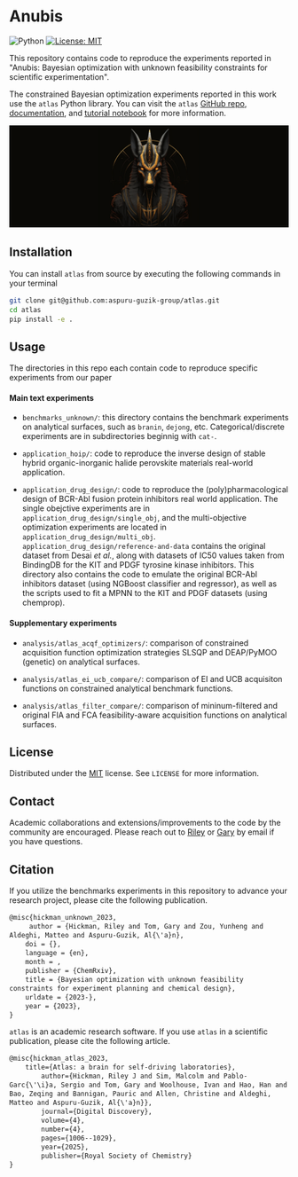# Anubis

![Python](https://img.shields.io/badge/python-3670A0?style=for-the-badge&logo=python&logoColor=ffdd54)
[![License: MIT](https://img.shields.io/badge/License-MIT-yellow.svg)](https://opensource.org/licenses/MIT)

This repository contains code to reproduce the experiments reported in "Anubis: Bayesian optimization with unknown feasibility constraints for scientific experimentation".

The constrained Bayesian optimization experiments reported in this work use the `atlas` Python library. You can visit the `atlas` [GitHub repo](), [documentation](https://matter-atlas.readthedocs.io/en/latest/), and [tutorial notebook]() for more information.

![alt text](https://github.com/aspuru-guzik-group/atlas-unknown-constraints/blob/main/static/anubis_banner.png)


## Installation

You can install `atlas` from source by executing the following commands in your terminal

```bash
git clone git@github.com:aspuru-guzik-group/atlas.git
cd atlas
pip install -e .
```


## Usage

The directories in this repo each contain code to reproduce specific experiments from our paper

#### Main text experiments

* `benchmarks_unknown/`: this directory contains the benchmark experiments on analytical surfaces, such as `branin`, `dejong`, etc. Categorical/discrete experiments are in subdirectories beginnig with `cat-`. 

* `application_hoip/`: code to reproduce the inverse design of stable hybrid organic-inorganic halide perovskite materials real-world application. 

* `application_drug_design/`: code to reproduce the (poly)pharmacological design of BCR-Abl fusion protein inhibitors real world application. The single obejctive experiments are in `application_drug_design/single_obj`, and the multi-objective optimization experiments are located in `application_drug_design/multi_obj`. `application_drug_design/reference-and-data` contains the original dataset from Desai _et al._, along with datasets of IC50 values taken from BindingDB for the KIT and PDGF tyrosine kinase inhibitors. This directory also contains the code to emulate the original BCR-Abl inhibitors dataset (using NGBoost classifier and regressor), as well as the scripts used to fit a MPNN to the KIT and PDGF datasets (using chemprop). 

#### Supplementary experiments

* `analysis/atlas_acqf_optimizers/`: comparison of constrained acquisition function optimization strategies SLSQP and DEAP/PyMOO (genetic) on analytical surfaces. 

* `analysis/atlas_ei_ucb_compare/`: comparison of EI and UCB acquisiton functions on constrained analytical benchmark functions.

* `analysis/atlas_filter_compare/`: comparison of mininum-filtered and original FIA and FCA feasibility-aware acquisition functions on analytical surfaces.



## License

Distributed under the [MIT](https://choosealicense.com/licenses/mit/) license. See `LICENSE` for more information.


## Contact

Academic collaborations and extensions/improvements to the code by the community
are encouraged. Please reach out to [Riley](riley.hickman@mail.utoronto.ca) or [Gary](gary.tom@mail.mcgill.ca) by email if you have questions.


## Citation

If you utilize the benchmarks experiments in this repository to advance your research project, please cite the following publication.

```
@misc{hickman_unknown_2023,
     author = {Hickman, Riley and Tom, Gary and Zou, Yunheng and Aldeghi, Matteo and Aspuru-Guzik, Al{\'a}n},
	doi = {},
	language = {en},
	month = ,
	publisher = {ChemRxiv},
	title = {Bayesian optimization with unknown feasibility constraints for experiment planning and chemical design},
	urldate = {2023-},
	year = {2023},
}
```

`atlas` is an academic research software. If you use `atlas` in a scientific publication, please cite the following article.

```
@misc{hickman_atlas_2023,
	title={Atlas: a brain for self-driving laboratories},
        author={Hickman, Riley J and Sim, Malcolm and Pablo-Garc{\'\i}a, Sergio and Tom, Gary and Woolhouse, Ivan and Hao, Han and Bao, Zeqing and Bannigan, Pauric and Allen, Christine and Aldeghi, Matteo and Aspuru-Guzik, Al{\'a}n}},
        journal={Digital Discovery},
        volume={4},
        number={4},
        pages={1006--1029},
        year={2025},
        publisher={Royal Society of Chemistry}
}
```
